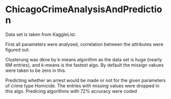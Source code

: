 # ChicagoCrimeAnalysisAndPrediction

Data set is taken from KaggleList.

First all parameters were analysed, correlation between the attributes were figured out.

Clusterung was dkne by k-means algorithm as the data set is huge (nearly 6M entries), and k-means is the fastest algo.
By default the missign vakues were taken to be zero in this.

Predicting whether an arrest would be made or not for the given
parameters of crime type Homicide.
The entries with missing values were dropped in this algo.
Predicing algorithms with 72% accuracy were coded 
